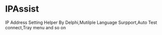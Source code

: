 IPAssist
========

IP Address Setting Helper By Delphi,Mutilple Language Surpport,Auto Test connect,Tray menu and so on
